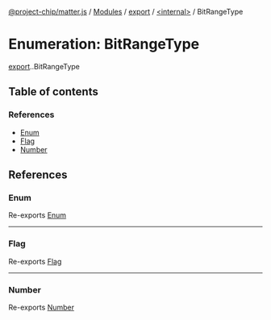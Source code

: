 [@project-chip/matter.js](../README.md) / [Modules](../modules.md) / [export](../modules/export.md) / [<internal\>](../modules/export._internal_.md) / BitRangeType

# Enumeration: BitRangeType

[export](../modules/export.md).[<internal>](../modules/export._internal_.md).BitRangeType

## Table of contents

### References

- [Enum](export._internal_.BitRangeType.md#enum)
- [Flag](export._internal_.BitRangeType.md#flag)
- [Number](export._internal_.BitRangeType.md#number)

## References

### Enum

Re-exports [Enum](../modules/export._internal_.md#enum)

___

### Flag

Re-exports [Flag](../modules/export._internal_.md#flag)

___

### Number

Re-exports [Number](../modules/export._internal_.md#number)

